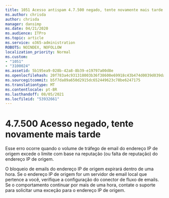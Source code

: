 ```yaml
---
title: 1051 Acesso antispam 4.7.500 negado, tente novamente mais tarde
ms.author: chrisda
author: chrisda
manager: dansimp
ms.date: 04/21/2020
ms.audience: ITPro
ms.topic: article
ms.service: o365-administration
ROBOTS: NOINDEX, NOFOLLOW
localization_priority: Normal
ms.custom:
- "1051"
- "3100024"
ms.assetid: 5b195ea9-028b-42a8-8b39-e19797a00d8e
ms.openlocfilehash: 20f783a4c931318003b36f38600e69918c43b474d0039d039da25684c865c5e9
ms.sourcegitcommit: b5f7da89a650d2915dc652449623c78be6247175
ms.translationtype: MT
ms.contentlocale: pt-BR
ms.lasthandoff: 08/05/2021
ms.locfileid: "53932661"
---
```

# <a name="47500-access-denied-please-try-again-later"></a>4.7.500 Acesso negado, tente novamente mais tarde

Esse erro ocorre quando o volume de tráfego de email do endereço IP de origem excede o limite com base na reputação (ou falta de reputação) do endereço IP de origem.

O bloqueio de emails do endereço IP de origem expirará dentro de uma hora. Se o endereço IP de origem for um servidor de email local que pertence a você, verifique a configuração do conector de fluxo de emails. Se o comportamento continuar por mais de uma hora, contate o suporte para solicitar uma exceção para o endereço IP de origem.
